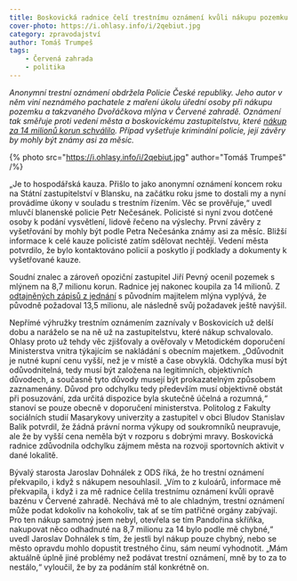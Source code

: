 ```yaml
---
title: Boskovická radnice čelí trestnímu oznámení kvůli nákupu pozemku v Červené zahradě
cover-photo: https://i.ohlasy.info/i/2qebiut.jpg
category: zpravodajství
author: Tomáš Trumpeš
tags:
    - Červená zahrada
    - politika
---
```


*Anonymní trestní oznámení obdržela Policie České republiky. Jeho autor v něm viní neznámého pachatele z maření úkolu úřední osoby při nákupu pozemku a takzvaného Dvořáčkova mlýna v Červené zahradě. Oznámení tak směřuje proti vedení města a boskovickému zastupitelstvu, které [nákup za 14 milionů korun schválilo](/clanky/2015/10/dvorackuv-mlyn.html). Případ vyšetřuje kriminální policie, její závěry by mohly být známy asi za měsíc.*

{% photo src="https://i.ohlasy.info/i/2qebiut.jpg" author="Tomáš Trumpeš" /%}

„Je to hospodářská kauza. Přišlo to jako anonymní oznámení koncem roku na Státní zastupitelství v Blansku, na začátku roku jsme to dostali my a nyní provádíme úkony v souladu s trestním řízením. Věc se prověřuje,“ uvedl mluvčí blanenské policie Petr Nečesánek. Policisté si nyní zvou dotčené osoby k podání vysvětlení, lidově řečeno na výslechy. První závěry z vyšetřování by mohly být podle Petra Nečesánka známy asi za měsíc. Bližší informace k celé kauze policisté zatím sdělovat nechtějí. Vedení města potvrdilo, že bylo kontaktováno policií a poskytlo jí podklady a dokumenty k vyšetřované kauze.

Soudní znalec a zároveň opoziční zastupitel Jiří Pevný ocenil pozemek s mlýnem na 8,7 milionu korun. Radnice jej nakonec koupila za 14 milionů. Z [odtajněných zápisů z jednání](/clanky/2016/01/pozemky-cervenka.html) s původním majitelem mlýna vyplývá, že původně požadoval 13,5 milionu, ale následně svůj požadavek ještě navýšil.

Nepřímé výhružky trestním oznámením zaznívaly v Boskovicích už delší dobu a naráželo se na ně už na zastupitelstvu, které nákup schvalovalo. Ohlasy proto už tehdy věc zjišťovaly a ověřovaly v Metodickém doporučení Ministerstva vnitra týkajícím se nakládání s obecním majetkem. „Odůvodnit je nutné kupní cenu vyšší, než je v místě a čase obvyklá. Odchylka musí být odůvodnitelná, tedy musí být založena na legitimních, objektivních důvodech, a současně tyto důvody musejí být prokazatelným způsobem zaznamenány. Důvod pro odchylku tedy především musí objektivně obstát při posuzování, zda určitá dispozice byla skutečně účelná a rozumná,“ stanoví se pouze obecně v doporučení ministerstva. Politolog z Fakulty sociálních studií Masarykovy univerzity a zastupitel v obci Bludov Stanislav Balík potvrdil, že žádná právní norma výkupy od soukromníků neupravuje, ale že by vyšší cena neměla být v rozporu s dobrými mravy. Boskovická radnice zdůvodnila odchylku zájmem města na rozvoji sportovních aktivit v dané lokalitě.

Bývalý starosta Jaroslav Dohnálek z ODS říká, že ho trestní oznámení překvapilo, i když s nákupem nesouhlasil. „Vím to z kuloárů, informace mě překvapila, i když i za mě radnice čelila trestnímu oznámení kvůli opravě bazénu v Červené zahradě. Nechává mě to ale chladným, trestní oznámení může podat kdokoliv na kohokoliv, tak ať se tím patřičné orgány zabývají. Pro ten nákup samotný jsem nebyl, otevřela se tím Pandořina skříňka, nakupovat něco odhadnuté na 8,7 milionu za 14 bylo podle mě chybné,“ uvedl Jaroslav Dohnálek s tím, že jestli byl nákup pouze chybný, nebo se město opravdu mohlo dopustit trestného činu, sám neumí vyhodnotit. „Mám aktuálně úplně jiné problémy než podávat trestní oznámení, mně by to za to nestálo,“ vyloučil, že by za podáním stál konkrétně on.



